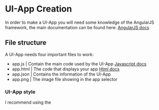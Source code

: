 # UI-App Creation

In order to make a UI-App you will need some knowledge of the AngularJS framework, the main documentation can be found here: [AngularJS docs](https://docs.angularjs.org/guide)

## File structure

A UI-App needs four important files to work:
- app.js | Contain the main code used by the UI-App [Javascript docs](https://developer.mozilla.org/en-US/docs/Web/JavaScript)
- app.html | The code that displays your app [Html docs](https://developer.mozilla.org/fr/docs/Web/HTML)
- app.json | Contains the information of the UI-App
- app.png | The image file showing in the app selector

### UI-App style
I recommend using the <style> tag to style your app, a .css file will work, but you will not be able to see the changes in real-time.

## Example

This example is from DanielW Thanks to him

ui\modules\apps\ExampleApp\app.html
```html
<div style="width: 100%; height: 100%;" class="bngApp">
    <link type="text/css" rel="stylesheet" href="/ui/modules/apps/ExampleApp/app.css" />

    <div id="exampleAppContainer">
        <span>Gear: <span>{{ gearName }}</span></span>

        <div layout="row" layout-align="center center">
            <md-input-container flex>
                <label>Input</label>
                <input ng-model="message" ng-keydown="sendMessage($event)">
            </md-input-container>

            <md-button md-no-ink class="md-warn" ng-disabled="!message" ng-click="sendMessage()">Send</md-button>
        </div>

        <span style="display: block">Messages:</span>

        <!-- Scroll Area -->
        <ul bng-nav-scroll style="margin: 0; padding: 0; overflow-y: auto; width: 100%; height: 100%; background-color: #37373740;">

            <!-- Iterate over the messages and display them -->
            <li ng-repeat="message in messages track by $index" style="display: flex; align-items: center; height: 35px;">
                <span style="padding: 0 0.2em; width: 100%;">{{ message }}</span>
        
                <!-- Button to delete the message, this calls the `deleteMessage` function in `app.js` -->
                <md-button md-no-ink class="md-icon-button md-warn" ng-click="deleteMessage($index)">
                    <md-icon class="material-icons">delete</md-icon>
                </md-button>
            </li>
        </ul>        
    </div>
</div>
```
Here, you can see a ``<span>`` tag displaying the gear of your vehicle, an input used to send a message to the ``sendMessage()`` function in the Javascript and a repeated ``<li>`` tag using <b>ng-repeat</b> on the ``messages`` variable located in the Javascript

ui\modules\apps\ExampleApp\app.js
```js
angular.module('beamng.apps')
.directive('exampleApp', [function() {
    return {
        templateUrl: '/ui/modules/apps/ExampleApp/app.html',
        replace: true,
        restrict: 'EA',
        scope: true,

        controller: ['$scope', function($scope) {
            $scope.gearName = '0'
            $scope.message  = ''
            $scope.messages = []

            // Setup the streams we want. For now, we only want the engine information. You can add more, you'll just have to look around to find the different streams
            let steamList = ['engineInfo']
            StreamsManager.add(steamList)

            $scope.$on('destroy', function() {
                StreamsManager.remove(steamList)
            })

            // Do I even need to put this comment here explaining what this function does?
            // Well, I have done it for a lot of other things when they weren't needed. I'll leave this one be...
            $scope.$on('streamsUpdate', function(event, streams) {
                if (!streams.engineInfo) // Early return... You probably noticed that without this useless comment though
                    return;

                // `lua/vehicle/controller/vehicleController.lua:538` (or use console.log)
                let gear = streams.engineInfo[5]

                // Update the gear name in HTML if needed
                if ($scope.gearName !== gear)
                    $scope.gearName = gear
            })

            $scope.sendMessage = function(event) {
                if (event && event.key !== 'Enter')
                    return

                if ($scope.message == '')
                    return

                // Forward the message to the Lua extension to modify it
                bngApi.engineLua('extensions.exampleMod.modifyMessage("' + $scope.message + '")')
                $scope.message = ''
            }

            $scope.deleteMessage = function(idx) {
                $scope.messages.splice(idx, 1)
            }

            // The `modifyMessage` function will call this hook with the modified data
            $scope.$on('MessageReady', function(_, modifiedMessage) {
                $scope.messages.push(modifiedMessage)
            });
        }]
    }
}])
```
The first things you see is the usage of <b>$scope</b>. This is very important because you will need to define your variables and functions within <b>$scope</b> to be able to access it from the <b>Html</b> inside any <b>ng-*</b> tag.
So in this example, after the ``sendMessage()`` function being executed from the <b>Html</b> it will send it to a lua file located in the extensions directory of the mod and execute the ``modifyMessage()`` function inside this lua file.

This lua function look like this :
```lua
local function modifyMessage(message)
    message = message .. " [Modified!]"
    guihooks.trigger('MessageReady', message)
end
```
^ This is a simplified version of the lua to just show the function

The main things here is the usage of <b>guihooks.trigger</b> which triggers an AngularJS event defined with ``$scope.$on()``. As you can see at the very bottom of the Javascript file the event is named MessageReady and will be executed by the <b>guihooks.trigger</b> function with the message payload and then will be pushed inside the ``$scope.messages`` variable to be displayed by the li tag using <b>ng-repeat</b> in the <b>Html</b> file

The full lua file is just below

lua\ge\extensions\exampleMod.lua
```lua
local M = {}

--[[
    This is the entry point of our extension, this is what the game loads from our `modScript.lua`.
    In the modScript file, you can load more extensions and put them in the same directory as this file.

    In this file, we will communicate with the following:
      1. Our vehicle extension. That extension tells this extension when to send it data, and we send it. Take a look at `vehicle/extensions/auto/exampleVehicleExtension.lua`
      2. Input. Take a look at `core/input/actions/myActions.json`. When the bounded key is pressed, it will call `onActionKeyDown` (a function we export below)
]]

-- Game Function Hooks
--------------------------------------------
local function onExtensionLoaded()
    log('D', "onExtensionLoaded", "Called")
end

local function onExtensionUnloaded()
    log('D', "onExtensionUnloaded", "Called")
end

-- Custom Functions
--------------------------------------------
local function onActionKeyDown()
    log('D', "onActionKeyDown", "Pressed!")
end

local function onVehicleExtensionLoaded(vehID)
    log('D', "onVehicleExtensionLoaded", "Sending some data to the vehicle")

    local veh = be:getObjectByID(vehID) -- If you don't have the ID, you can also use `be:getPlayerVehicle(0)` to get the current vehicle.
    if not veh then return end -- The usual error checking

    local data = {
        ["name"] = "Daniel W"
    }

    veh:queueLuaCommand("extensions.exampleVehicleExtension.onDataReceived('" .. jsonEncode(data) .. "')")
end

local function modifyMessage(message)
    message = message .. " [Modified!]"
    guihooks.trigger('MessageReady', message)
end

-- Export Interface
--------------------------------------------
M.onExtensionLoaded        = onExtensionLoaded
M.onExtensionUnloaded      = onExtensionUnloaded

M.onActionKeyDown          = onActionKeyDown
M.onVehicleExtensionLoaded = onVehicleExtensionLoaded
M.modifyMessage            = modifyMessage

--[[ Other functions could include:
      - onPreRender(dtReal, dtSim, dtRaw)
      - onUpdate(dtReal, dtSim, dtRaw)
      - onClientPreStartMission(levelPath)
      - onClientPostStartMission(levelPath)

    To find all of these, search the following in `BeamNG.Drive/lua`: `extensions.hook(`
--]]

return M
```

Note that its very important to return the M (module) variable with the needed functions inside !
Example, without the ``M.modifyMessage = modifyMessage`` line, the ``bngApi.engineLua('extensions.exampleMod.modifyMessage("' + $scope.message + '")')`` function will not be able to find the modifyMessage() function


ui\modules\apps\ExampleApp\app.css
```css
#exampleAppContainer {
    width: 100%;
    height: 100%;

    display: flex;
    flex-direction: column;
    align-items: center;
    align-content: center;
}

#exampleAppContainer > * {
    margin: 0;
    padding: 0;
}
```

ui\modules\apps\ExampleApp\app.json
```json
{
  "domElement": "<example-app></example-app>",
  "name": "Example App",
  "types": [
    "ui.apps.categories.debug"
  ],
  "description": "example-app",
  "css": {
    "left": "0px",
    "height": "auto",
    "width": "270px",
    "min-width": "200px",
    "min-height": "90px",
    "top": "0px"
  },
  "author": "Daniel W",
  "version": "0.1",
  "directive": "exampleApp"
}
```
The directive need to be the same as in the <b>Javascript</b> file




# Javascript functions provided by BeamNG for UI-Apps

```js
bngApi.engineLua("lua_path.function()")
```
Usefull to run a lua function with or without arguments

# Lua functions provided by BeamNG for UI-Apps

```lua
guihooks.trigger("EventName", Payload)
```
The payload can be any types but its better to keep it as an Array / Object or a String to not be lost.

<b>IMPORTANT</b> : Sometime it can happen that the event name you use is already used internally by something else and cause problems, so for example if your app is named Nickel, it can be a good practice to name every of your Angular event like NKEventName instead of EventName

